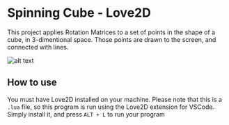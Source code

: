 # Spinning Cube  - Love2D

This project applies Rotation Matrices to a set of points in the shape of a cube, in 3-dimentional space. 
Those points are drawn to the screen, and connected with lines.

![alt text]([http://url/to/img.png](https://github.com/Camuflagem22/Learning-Lab/blob/main/3-%20Spinning%20Cube/pictures/Spinning%20Cube.png))


## How to use

You must have Love2D installed on your machine. 
Please note that this is a  `.lua`  file, so this program is run using the Love2D extension for VSCode.
Simply install it, and press  `ALT + L`  to run your program
